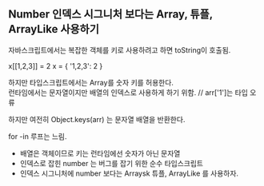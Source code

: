 ## Number 인덱스 시그니처 보다는 Array, 튜플, ArrayLike 사용하기

자바스크립트에서는 복잡한 객체를 키로 사용하려고 하면 toString이 호출됨.

x[[1,2,3]] = 2
x = { '1,2,3': 2 }

하지만 타입스크립트에서는 Array를 숫자 키를 허용한다.  
런타임에서는 문자열이지만 배열의 인덱스로 사용하게 하기 위함. // arr['1']는 타입 오류

하지만 여전히 Object.keys(arr) 는 문자열 배열을 반환한다.

for -in 루프는 느림.

- 배열은 객체이므로 키는 런타임에선 숫자가 아닌 문자열
- 인덱스로 잡힌 number 는 버그를 잡기 위한 순수 타입스크립트
- 인덱스 시그니처에 number 보다는 Arraysk 튜플, ArrayLike 를 사용하자.